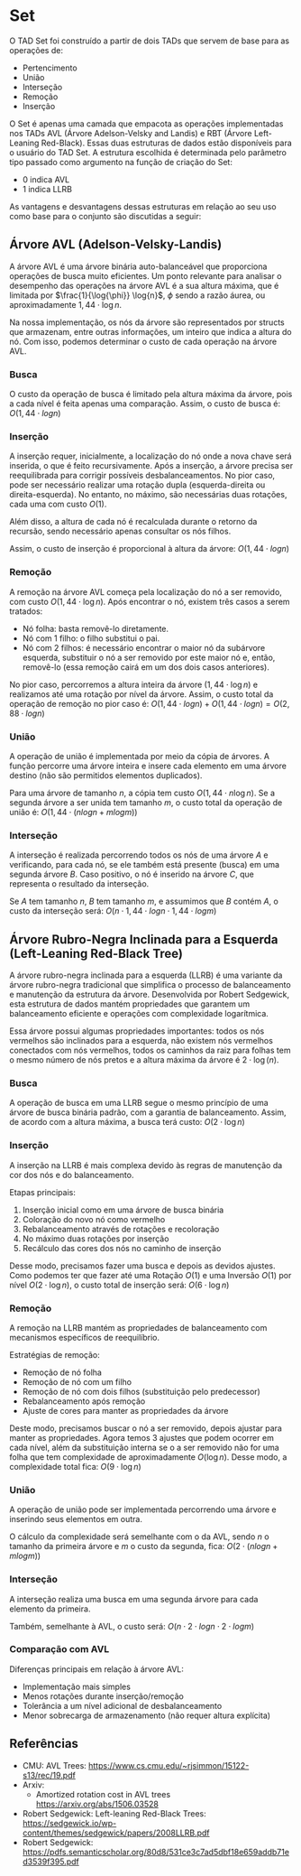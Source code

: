 # Set

O TAD Set foi construído a partir de dois TADs que servem de base para as operações de:

- Pertencimento
- União
- Interseção
- Remoção
- Inserção

O Set é apenas uma camada que empacota as operações implementadas nos TADs AVL (Árvore Adelson-Velsky and Landis) e RBT (Árvore Left-Leaning Red-Black). Essas duas estruturas de dados estão disponíveis para o usuário do TAD Set. A estrutura escolhida é determinada pelo parâmetro tipo passado como argumento na função de criação do Set:

- 0 indica AVL
- 1 indica LLRB

As vantagens e desvantagens dessas estruturas em relação ao seu uso como base para o conjunto são discutidas a seguir:

## Árvore AVL (Adelson-Velsky-Landis)

A árvore AVL é uma árvore binária auto-balanceável que proporciona operações de busca muito eficientes. Um ponto relevante para analisar o desempenho das operações na árvore AVL é a sua altura máxima, que é limitada por $\frac{1}{\log{\phi}} \log{n}$, $\phi$ sendo a razão áurea, ou aproximadamente $1,44 \cdot \log{n}$.

Na nossa implementação, os nós da árvore são representados por structs que armazenam, entre outras informações, um inteiro que indica a altura do nó. Com isso, podemos determinar o custo de cada operação na árvore AVL.

### Busca

O custo da operação de busca é limitado pela altura máxima da árvore, pois a cada nível é feita apenas uma comparação. Assim, o custo de busca é:
$O(1,44⋅log⁡n)$

### Inserção

A inserção requer, inicialmente, a localização do nó onde a nova chave será inserida, o que é feito recursivamente. Após a inserção, a árvore precisa ser reequilibrada para corrigir possíveis desbalanceamentos. No pior caso, pode ser necessário realizar uma rotação dupla (esquerda-direita ou direita-esquerda). No entanto, no máximo, são necessárias duas rotações, cada uma com custo $O(1)$.

Além disso, a altura de cada nó é recalculada durante o retorno da recursão, sendo necessário apenas consultar os nós filhos.

Assim, o custo de inserção é proporcional à altura da árvore:
$O(1,44⋅log⁡n)$

### Remoção

A remoção na árvore AVL começa pela localização do nó a ser removido, com custo $O(1,44 \cdot \log{n})$. Após encontrar o nó, existem três casos a serem tratados:

- Nó folha: basta removê-lo diretamente.
- Nó com 1 filho: o filho substitui o pai.
- Nó com 2 filhos: é necessário encontrar o maior nó da subárvore esquerda, substituir o nó a ser removido por este maior nó e, então, removê-lo (essa remoção cairá em um dos dois casos anteriores).

No pior caso, percorremos a altura inteira da árvore ($1,44 \cdot \log{n}$) e realizamos até uma rotação por nível da árvore. Assim, o custo total da operação de remoção no pior caso é:
$O(1,44⋅log⁡n)+O(1,44⋅log⁡n)=O(2,88⋅log⁡n)$

### União

A operação de união é implementada por meio da cópia de árvores. A função percorre uma árvore inteira e insere cada elemento em uma árvore destino (não são permitidos elementos duplicados).

Para uma árvore de tamanho $n$, a cópia tem custo $O(1,44 \cdot n \log{n})$. Se a segunda árvore a ser unida tem tamanho $m$, o custo total da operação de união é:
$O(1,44⋅(nlog⁡n+mlog⁡m))$

### Interseção

A interseção é realizada percorrendo todos os nós de uma árvore $A$ e verificando, para cada nó, se ele também está presente (busca) em uma segunda árvore $B$. Caso positivo, o nó é inserido na árvore $C$, que representa o resultado da interseção.

Se $A$ tem tamanho $n$, $B$ tem tamanho $m$, e assumimos que $B$ contém $A$, o custo da interseção será:
$O(n⋅1,44⋅log⁡n⋅1,44⋅log⁡m)$

## Árvore Rubro-Negra Inclinada para a Esquerda (Left-Leaning Red-Black Tree)
A árvore rubro-negra inclinada para a esquerda (LLRB) é uma variante da árvore rubro-negra tradicional que simplifica o processo de balanceamento e manutenção da estrutura da árvore. Desenvolvida por Robert Sedgewick, esta estrutura de dados mantém propriedades que garantem um balanceamento eficiente e operações com complexidade logarítmica.

Essa árvore possui algumas propriedades importantes: todos os nós vermelhos são inclinados para a esquerda, não existem nós vermelhos conectados com nós vermelhos, todos os caminhos da raiz para folhas tem o mesmo número de nós pretos e a altura máxima da árvore é $2⋅\log{(n)}$.

### Busca
A operação de busca em uma LLRB segue o mesmo princípio de uma árvore de busca binária padrão, com a garantia de balanceamento. Assim, de acordo com a altura máxima, a busca terá custo:
$O(2⋅\log{n})$

### Inserção
A inserção na LLRB é mais complexa devido às regras de manutenção da cor dos nós e do balanceamento.

Etapas principais:
1. Inserção inicial como em uma árvore de busca binária
2. Coloração do novo nó como vermelho
3. Rebalanceamento através de rotações e recoloração
4. No máximo duas rotações por inserção
5. Recálculo das cores dos nós no caminho de inserção

Desse modo, precisamos fazer uma busca e depois as devidos ajustes. Como podemos ter que fazer até uma Rotação $O(1)$ e uma Inversão $O(1)$ por nível $O(2⋅\log{n})$, o custo total de inserção será:
$O(6⋅\log{n})$

### Remoção
A remoção na LLRB mantém as propriedades de balanceamento com mecanismos específicos de reequilíbrio.

Estratégias de remoção:
- Remoção de nó folha
- Remoção de nó com um filho
- Remoção de nó com dois filhos (substituição pelo predecessor)
- Rebalanceamento após remoção
- Ajuste de cores para manter as propriedades da árvore

Deste modo, precisamos buscar o nó a ser removido, depois ajustar para manter as propriedades. Agora temos 3 ajustes que podem ocorrer em cada nível, além da substituição interna se o a ser removido não for uma folha que tem complexidade de aproximadamente $O(\log{n})$. Desse modo, a complexidade total fica:
$O(9⋅\log{n})$

### União
A operação de união pode ser implementada percorrendo uma árvore e inserindo seus elementos em outra.

O cálculo da complexidade será semelhante com o da AVL, sendo $n$ o tamanho da primeira árvore e $m$ o custo da segunda, fica:
$O(2⋅(nlogn + mlogm))$

### Interseção
A interseção realiza uma busca em uma segunda árvore para cada elemento da primeira.

Também, semelhante à AVL, o custo será:
$O(n⋅2⋅log⁡n⋅2⋅log⁡m)$

### Comparação com AVL
Diferenças principais em relação à árvore AVL:
- Implementação mais simples
- Menos rotações durante inserção/remoção
- Tolerância a um nível adicional de desbalanceamento
- Menor sobrecarga de armazenamento (não requer altura explícita)

## Referências

- CMU: AVL Trees: https://www.cs.cmu.edu/~rjsimmon/15122-s13/rec/19.pdf
- Arxiv:
  - Amortized rotation cost in AVL trees https://arxiv.org/abs/1506.03528
- Robert Sedgewick: Left-leaning Red-Black Trees: https://sedgewick.io/wp-content/themes/sedgewick/papers/2008LLRB.pdf
- Robert Sedgewick: https://pdfs.semanticscholar.org/80d8/531ce3c7ad5dbf18e659addb71ed3539f395.pdf